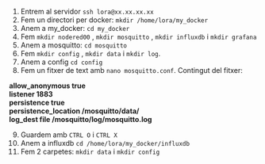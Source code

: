 1. Entrem al servidor `ssh lora@xx.xx.xx.xx`
2. Fem un directori per docker: `mkdir /home/lora/my_docker`
3. Anem a my_docker: `cd my_docker`
4. Fem `mkdir nodered00` , `mkdir mosquitto` , `mkdir influxdb` i `mkdir grafana`
5. Anem a mosquitto: `cd mosquitto`
6. Fem `mkdir config` , `mkdir data` i `mkdir log`.
7. Anem a config `cd config`
8. Fem un fitxer de text amb `nano mosquitto.conf`. Contingut del fitxer:

**allow\_anonymous true**  
**listener 1883**  
**persistence true**  
**persistence\_location /mosquitto/data/**  
**log\_dest file /mosquitto/log/mosquitto.log**

9. Guardem amb `CTRL O` i `CTRL X`
10. Anem a influxdb `cd /home/lora/my_docker/influxdb`
11. Fem 2 carpetes: `mkdir data` i `mkdir config`
    
